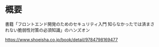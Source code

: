 # 概要

書籍「フロントエンド開発のためのセキュリティ入門 知らなかったでは済まされない脆弱性対策の必須知識」のハンズオン

https://www.shoeisha.co.jp/book/detail/9784798169477